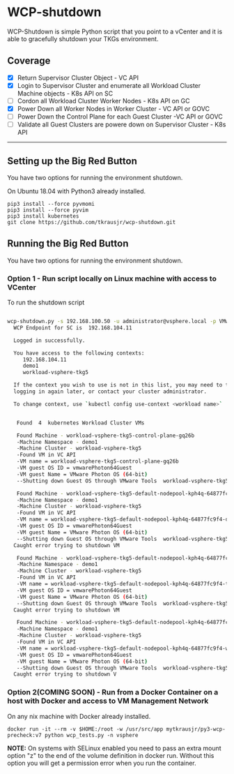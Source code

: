 # WCP-shutdown
WCP-Shutdown is simple Python script that you point to a vCenter and it is able to gracefully shutdown your TKGs environment.

##  Coverage
  - [x] Return Supervisor Cluster Object - VC API
  - [x] Login to Supervisor Cluster  and enumerate all Workload Cluster Machine objects - K8s API on SC
  - [ ] Cordon all Workload Cluster Worker Nodes - K8s API on GC
  - [x] Power Down all Worker Nodes in Worker Cluster - VC API or GOVC
  - [ ] Power Down the Control Plane for each Guest Cluster -VC API or GOVC
  - [ ] Validate all Guest Clusters are powere down on Supervisor Cluster - K8s API
  ---

## Setting up the Big Red Button
You have two options for running the environment shutdown. 

On Ubuntu 18.04 with Python3 already installed.
```
pip3 install --force pyvmomi
pip3 install --force pyvim
pip3 install kubernetes
git clone https://github.com/tkrausjr/wcp-shutdown.git
```

## Running the Big Red Button
You have two options for running the environment shutdown. 

### Option 1 - Run script locally on Linux machine with access to VCenter

To run the shutdown script
``` bash

wcp-shutdown.py -s 192.168.100.50 -u administrator@vsphere.local -p VMware1!                                                                                                           ─╯
  WCP Endpoint for SC is  192.168.104.11

  Logged in successfully.

  You have access to the following contexts:
     192.168.104.11
     demo1
     workload-vsphere-tkg5

  If the context you wish to use is not in this list, you may need to try
  logging in again later, or contact your cluster administrator.

  To change context, use `kubectl config use-context <workload name>`


   Found  4  kubernetes Workload Cluster VMs

   Found Machine - workload-vsphere-tkg5-control-plane-gq26b
   -Machine Namespace - demo1
   -Machine Cluster - workload-vsphere-tkg5
   -Found VM in VC API
   -VM name = workload-vsphere-tkg5-control-plane-gq26b
   -VM guest OS ID = vmwarePhoton64Guest
   -VM guest Name = VMware Photon OS (64-bit)
   --Shutting down Guest OS through VMware Tools  workload-vsphere-tkg5-control-plane-gq26b

   Found Machine - workload-vsphere-tkg5-default-nodepool-kph4q-64877fc9f4-dgkzw
   -Machine Namespace - demo1
   -Machine Cluster - workload-vsphere-tkg5
   -Found VM in VC API
   -VM name = workload-vsphere-tkg5-default-nodepool-kph4q-64877fc9f4-dgkzw
   -VM guest OS ID = vmwarePhoton64Guest
   -VM guest Name = VMware Photon OS (64-bit)
   --Shutting down Guest OS through VMware Tools  workload-vsphere-tkg5-default-nodepool-kph4q-64877fc9f4-dgkzw
  Caught error trying to shutdown VM

   Found Machine - workload-vsphere-tkg5-default-nodepool-kph4q-64877fc9f4-tt9rk
   -Machine Namespace - demo1
   -Machine Cluster - workload-vsphere-tkg5
   -Found VM in VC API
   -VM name = workload-vsphere-tkg5-default-nodepool-kph4q-64877fc9f4-tt9rk
   -VM guest OS ID = vmwarePhoton64Guest
   -VM guest Name = VMware Photon OS (64-bit)
   --Shutting down Guest OS through VMware Tools  workload-vsphere-tkg5-default-nodepool-kph4q-64877fc9f4-tt9rk
  Caught error trying to shutdown VM

   Found Machine - workload-vsphere-tkg5-default-nodepool-kph4q-64877fc9f4-wgw95
   -Machine Namespace - demo1
   -Machine Cluster - workload-vsphere-tkg5
   -Found VM in VC API
   -VM name = workload-vsphere-tkg5-default-nodepool-kph4q-64877fc9f4-wgw95
   -VM guest OS ID = vmwarePhoton64Guest
   -VM guest Name = VMware Photon OS (64-bit)
   --Shutting down Guest OS through VMware Tools  workload-vsphere-tkg5-default-nodepool-kph4q-64877fc9f4-wgw95
  Caught error trying to shutdown V


```

### Option 2(COMING SOON) - Run from a Docker Container on a host with Docker and access to VM Management Network

On any nix machine with Docker already installed.
```
docker run -it --rm -v $HOME:/root -w /usr/src/app mytkrausjr/py3-wcp-precheck:v7 python wcp_tests.py -n vsphere
```
**NOTE:** On systems with SELinux enabled you need to pass an extra mount option "z" to the end of the volume definition in docker run. Without this option you will get a permission error when you run the container.


